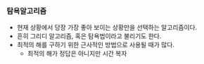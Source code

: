 ### 탐욕알고리즘
- 현재 상황에서 당장 가장 좋아 보이는 상황만을 선택하는 알고리즘이다.
- 흔히 그리디 알고리즘, 혹은 탐욕법이라고 불리기도 한다.
- 최적의 해를 구하기 위한 근사적인 방법으로 사용될 때가 많다.
	- 최적의 해가 정답은 아니지만 시간 복자